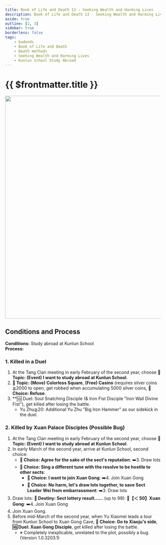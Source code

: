 ```yaml
---
title: Book of Life and Death 13 - Seeking Wealth and Harming Lives
description: Book of Life and Death 13 - Seeking Wealth and Harming Lives
aside: true
outline: [2, 3]
sidebar: true
borderless: false
tags:
    - badends
    - Book of Life and Death
    - Death methods
    - Seeking Wealth and Harming Lives
    - Kunlun School Study Abroad
---
```


# {{ $frontmatter.title }}

<img width="720" src="/images/badends/badend14.webp">

## Conditions and Process

<b>Conditions:</b> Study abroad at Kunlun School<br>
<b>Process:</b><br>

### 1. Killed in a Duel

1. At the Tang Clan meeting in early February of the second year, choose **📜 Topic: (Event) I want to study abroad at Kunlun School**.
2. **📜 Topic: (Move) Colorless Square**, **(Free) Casino** (requires silver coins ≧2000 to open, get robbed when accumulating 5000 silver coins, **📖 Choice: Refuse**.
3. \*\*🆚 Duel: Soul Snatching Disciple (& Iron Fist Disciple "Iron Wall Divine Fist"), get killed after losing the battle.
    - <Girl6Icon>Yu Zhu</Girl6Icon>≧20: Additional <Girl6Icon>Yu Zhu</Girl6Icon> "Big Iron Hammer" as our sidekick in the duel.

### 2. Killed by Xuan Palace Disciples (Possible Bug)

1. At the Tang Clan meeting in early February of the second year, choose **📜 Topic: (Event) I want to study abroad at Kunlun School**.
2. In early March of the second year, arrive at Kunlun School, second choice:
    - **📖 Choice: Agree for the sake of the sect's reputation**: ➡️3. Draw lots
    - **📖 Choice: Sing a different tune with the resolve to be hostile to other sects**:
        - **📖 Choice: I want to join Xuan Gong**: ➡️4. Join Xuan Gong
        - **📖 Choice: No harm, let's draw lots together, to save Sect Leader Wei from embarrassment**: ➡️3. Draw lots
3. Draw lots: **🎲 Destiny: Sect lottery result......** (up to 99): **🧾【＜ 50】Xuan Gong**: ➡️4. Join Xuan Gong
4. Join Xuan Gong.
5. Before mid-March of the second year, when <Girl3Icon>Yu Xiaomei</Girl3Icon> leads a tour from Kunlun School to Xuan Gong Cave, **📖 Choice: Go to Xiaoju's side**, **🆚 Duel: Xuan Gong Disciple**, get killed after losing the battle.
    - ※ Completely inexplicable, unrelated to the plot, possibly a bug. (Version 1.0.3203.1)
